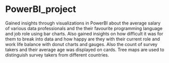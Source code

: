 # PowerBI_project
Gained insights through visualizations in PowerBI about the average salary of various data professionals and the their favourite programming language and job role using bar charts. Also gained insights on how difficult it was for them to break into data and how happy are they with their current role and work life balance with donut charts and gauges. Also the count of survey takers and their average age was displayed on cards. Tree maps are used to distinguish survey takers from different countries.
